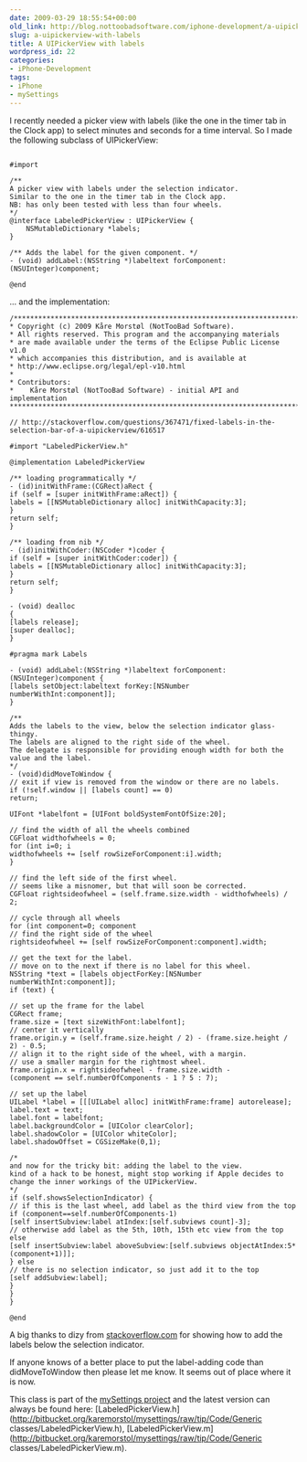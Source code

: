 ```yaml
---
date: 2009-03-29 18:55:54+00:00
old_link: http://blog.nottoobadsoftware.com/iphone-development/a-uipickerview-with-labels/
slug: a-uipickerview-with-labels
title: A UIPickerView with labels
wordpress_id: 22
categories:
- iPhone-Development
tags:
- iPhone
- mySettings
---
```


I recently needed a picker view with labels (like the one in the timer tab in the Clock app) to select minutes and seconds for a time interval. So I made the following subclass of UIPickerView:

```obj-c

#import

/**
A picker view with labels under the selection indicator.
Similar to the one in the timer tab in the Clock app.
NB: has only been tested with less than four wheels.
*/
@interface LabeledPickerView : UIPickerView {
    NSMutableDictionary *labels;
}

/** Adds the label for the given component. */
- (void) addLabel:(NSString *)labeltext forComponent:(NSUInteger)component;

@end
```

<!-- more -->

... and the implementation:

```obj-c
/*******************************************************************************
* Copyright (c) 2009 Kåre Morstøl (NotTooBad Software).
* All rights reserved. This program and the accompanying materials
* are made available under the terms of the Eclipse Public License v1.0
* which accompanies this distribution, and is available at
* http://www.eclipse.org/legal/epl-v10.html
*
* Contributors:
*    Kåre Morstøl (NotTooBad Software) - initial API and implementation
*******************************************************************************/

// http://stackoverflow.com/questions/367471/fixed-labels-in-the-selection-bar-of-a-uipickerview/616517

#import "LabeledPickerView.h"

@implementation LabeledPickerView

/** loading programmatically */
- (id)initWithFrame:(CGRect)aRect {
if (self = [super initWithFrame:aRect]) {
labels = [[NSMutableDictionary alloc] initWithCapacity:3];
}
return self;
}

/** loading from nib */
- (id)initWithCoder:(NSCoder *)coder {
if (self = [super initWithCoder:coder]) {
labels = [[NSMutableDictionary alloc] initWithCapacity:3];
}
return self;
}

- (void) dealloc
{
[labels release];
[super dealloc];
}

#pragma mark Labels

- (void) addLabel:(NSString *)labeltext forComponent:(NSUInteger)component {
[labels setObject:labeltext forKey:[NSNumber numberWithInt:component]];
}

/**
Adds the labels to the view, below the selection indicator glass-thingy.
The labels are aligned to the right side of the wheel.
The delegate is responsible for providing enough width for both the value and the label.
*/
- (void)didMoveToWindow {
// exit if view is removed from the window or there are no labels.
if (!self.window || [labels count] == 0)
return;

UIFont *labelfont = [UIFont boldSystemFontOfSize:20];

// find the width of all the wheels combined
CGFloat widthofwheels = 0;
for (int i=0; i
widthofwheels += [self rowSizeForComponent:i].width;
}

// find the left side of the first wheel.
// seems like a misnomer, but that will soon be corrected.
CGFloat rightsideofwheel = (self.frame.size.width - widthofwheels) / 2;

// cycle through all wheels
for (int component=0; component
// find the right side of the wheel
rightsideofwheel += [self rowSizeForComponent:component].width;

// get the text for the label.
// move on to the next if there is no label for this wheel.
NSString *text = [labels objectForKey:[NSNumber numberWithInt:component]];
if (text) {

// set up the frame for the label
CGRect frame;
frame.size = [text sizeWithFont:labelfont];
// center it vertically
frame.origin.y = (self.frame.size.height / 2) - (frame.size.height / 2) - 0.5;
// align it to the right side of the wheel, with a margin.
// use a smaller margin for the rightmost wheel.
frame.origin.x = rightsideofwheel - frame.size.width -
(component == self.numberOfComponents - 1 ? 5 : 7);

// set up the label
UILabel *label = [[[UILabel alloc] initWithFrame:frame] autorelease];
label.text = text;
label.font = labelfont;
label.backgroundColor = [UIColor clearColor];
label.shadowColor = [UIColor whiteColor];
label.shadowOffset = CGSizeMake(0,1);

/*
and now for the tricky bit: adding the label to the view.
kind of a hack to be honest, might stop working if Apple decides to
change the inner workings of the UIPickerView.
*/
if (self.showsSelectionIndicator) {
// if this is the last wheel, add label as the third view from the top
if (component==self.numberOfComponents-1)
[self insertSubview:label atIndex:[self.subviews count]-3];
// otherwise add label as the 5th, 10th, 15th etc view from the top
else
[self insertSubview:label aboveSubview:[self.subviews objectAtIndex:5*(component+1)]];
} else
// there is no selection indicator, so just add it to the top
[self addSubview:label];
}
}
}

@end
```

A big thanks to dizy from [stackoverflow.com](http://stackoverflow.com/questions/367471/fixed-labels-in-the-selection-bar-of-a-uipickerview#616517) for showing how to add the labels below the selection indicator.

If anyone knows of a better place to put the label-adding code than didMoveToWindow then please let me know. It seems out of place where it is now.

This class is part of the [mySettings project](http://bitbucket.org/karemorstol/mysettings/wiki/Home) and the latest version can always be found here: [LabeledPickerView.h](http://bitbucket.org/karemorstol/mysettings/raw/tip/Code/Generic classes/LabeledPickerView.h), [LabeledPickerView.m](http://bitbucket.org/karemorstol/mysettings/raw/tip/Code/Generic classes/LabeledPickerView.m).
